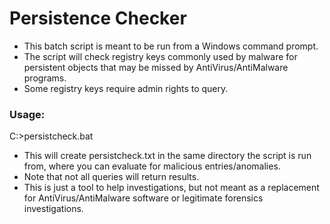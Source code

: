 # Persistence Checker

* This batch script is meant to be run from a Windows command prompt.
* The script will check registry keys commonly used by malware for persistent objects that may be missed by AntiVirus/AntiMalware programs.
* Some registry keys require admin rights to query.

### Usage:
C:>persistcheck.bat

* This will create persistcheck.txt in the same directory the script is run from, where you can evaluate for malicious entries/anomalies.
* Note that not all queries will return results.
* This is just a tool to help investigations, but not meant as a replacement for AntiVirus/AntiMalware software or legitimate forensics investigations.
